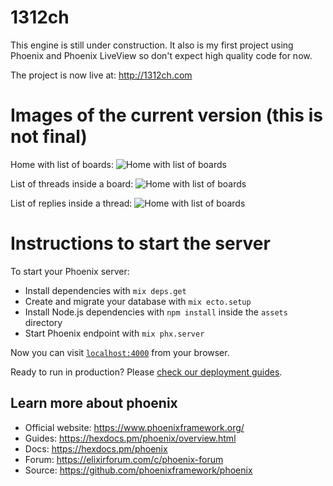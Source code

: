 # 1312ch
This engine is still under construction. It also is my first project using Phoenix and Phoenix LiveView so don't expect high quality code for now.

The project is now live at: http://1312ch.com

# Images of the current version (this is not final)
Home with list of boards:
![Home with list of boards](https://i.imgur.com/5nrnNxJ.png)

List of threads inside a board:
![Home with list of boards](https://i.imgur.com/FPhszYK.png)

List of replies inside a thread:
![Home with list of boards](https://i.imgur.com/zJmlbo0.png)

# Instructions to start the server
To start your Phoenix server:

  * Install dependencies with `mix deps.get`
  * Create and migrate your database with `mix ecto.setup`
  * Install Node.js dependencies with `npm install` inside the `assets` directory
  * Start Phoenix endpoint with `mix phx.server`

Now you can visit [`localhost:4000`](http://localhost:4000) from your browser.

Ready to run in production? Please [check our deployment guides](https://hexdocs.pm/phoenix/deployment.html).

## Learn more about phoenix

  * Official website: https://www.phoenixframework.org/
  * Guides: https://hexdocs.pm/phoenix/overview.html
  * Docs: https://hexdocs.pm/phoenix
  * Forum: https://elixirforum.com/c/phoenix-forum
  * Source: https://github.com/phoenixframework/phoenix

